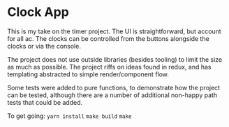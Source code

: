
# Clock App

This is my take on the timer project. The UI is straightforward, but account for all ac. The clocks can be controlled from the buttons alongside the clocks or via the console.

The project does not use outside libraries (besides tooling) to limit the size as much as possible. The project riffs on ideas found in redux, and has templating abstracted to simple render/component flow.

Some tests were added to pure functions, to demonstrate how the project can be tested, although there are a number of additional non-happy path tests that could be added.

To get going:
`yarn install`
`make build`
`make`